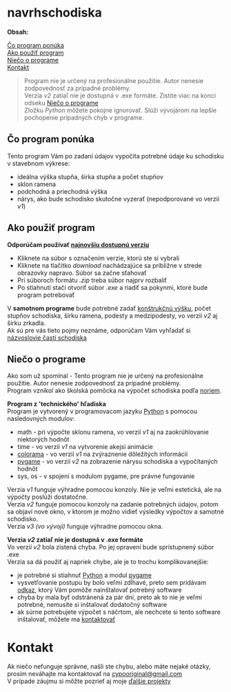 # navrhschodiska

**Obsah:**  

[Čo program ponúka](#%C4%8Do-program-pon%C3%BAka)  
[Ako použiť program](#ako-pou%C5%BEi%C5%A5-program)  
[Niečo o programe](#nie%C4%8Do-o-programe)  
[Kontakt](#kontakt)  

> Program nie je určený na profesionálne použitie. Autor nenesie zodpovednosť za prípadné problémy.  
> Verzia *v2* zatiaľ nie je dostupná v .exe formáte. Zistite viac na konci odseku [Niečo o programe](#nie%C4%8Do-o-programe)  
> Zložku *Python* môžete pokojne ignorovať. Slúži vývojárom na lepšie pochopenie prípadných chýb v programe.  

## Čo program ponúka
Tento program Vám po zadaní údajov vypočíta potrebné údaje ku schodisku v stavebnom výkrese:
- ideálna výška stupňa, šírka stupňa a počet stupňov
- sklon ramena  
- podchodná a priechodná výška
- nárys, ako bude schodisko skutočne vyzerať (nepodporované vo verzií *v1*)

## Ako použiť program  
 **Odporúčam používať [najnovšiu dostupnú verziu](navrhschodiska-v1.exe)**

- Kliknete na súbor s označením verzie, ktorú ste si vybrali
- Kliknete na tlačitko *download* nachádzajúce sa približne v strede obrazovky napravo. Súbor sa začne sťahovať
- Pri súboroch formátu *.zip* treba súbor najprv rozbaliť
- Po stiahnutí stačí otvoriť súbor *.exe* a riadiť sa pokynmi, ktoré bude program potrebovať

V **samotnom programe** bude potrebné zadať [konštrukčnú výšku](https://beliana.sav.sk/heslo/konstrukcna-vyska), počet stupňov schodiska, šírku ramena, podesty a medzipodesty, vo verzií *v2* aj šírku zrkadla.  
Ak sú pre vás tieto pojmy neznáme, odporúčam Vám vyhľadať si [názvoslovie častí schodiska](https://www.novodrevis.sk/encyklopedia/nazvoslovie-technicke-poziadavky/)

## Niečo o programe
Ako som už spomínal - Tento program nie je určený na profesionálne použitie. Autor nenesie zodpovednosť za prípadné problémy.  
Program vznikol ako školská pomôcka na výpočet schodiska podľa [noriem](https://stavbadomu.sk/staviame-rodinny-dom/vypocet-schodiska-podla-stn-73-4130/).  

**Program z 'technického' hľadiska**  
Program je vytvorený v programovacom jazyku [Python](https://www.python.org/) s pomocou nasledovných modulov:  
- math - pri výpočte sklonu ramena, vo verzií *v1* aj na zaokrúhlovanie niektorých hodnôt  
- time - vo verzií *v1* na vytvorenie akejsi animácie  
- [colorama](https://pypi.org/project/colorama/) - vo verzií *v1* na zvýraznenie dôležitých informácií  
- [pygame](https://www.pygame.org/news) - vo verzií *v2* na zobrazenie nárysu schodiska a vypočítaných hodnôt  
- sys, os - v spojení s modulom pygame, pre právne fungovanie  

Verzia *v1* funguje výhradne pomocou konzoly. Nie je veľmi estetická, ale na výpočty poslúži dostatočne.  
Verzia *v2* funguje pomocou konzoly na zadanie potrebných údajov, potom sa objaví nové okno, v ktorom je možno vidieť výsledky výpočtov a samotné schodisko.  
Verzia *v3 (vo vývoji)* funguje výhradne pomocou okna.  

**Verzia *v2* zatiaľ nie je dostupná v .exe formáte**  
Vo verzií *v2* bola zistená chyba. Po jej opravení bude sprístupnený súbor .exe    
Verzia sa dá použiť aj napriek chybe, ale je to trochu komplikovanejšie:
- je potrebné si stiahnuť [Python](https://www.python.org/) a modul [pygame](https://www.pygame.org/news)
- vysvetľovanie postupu by bolo veľmi zdĺhavé, preto sem pridávam [odkaz](https://www.youtube.com/watch?v=EKjALzLLgVs), ktorý Vám pomôže nainštalovať potrebný software
- chyba by mala byť odstránená za pár dní, preto ak to nie je veľmi potrebné, nemusíte si inštalovať dodatočný software
- ak súrne potrebujete výpočet s náčrtom, ale nechcete si tento software inštalovať, môžete ma [kontaktovať](#kontakt)  

# Kontakt
Ak niečo nefunguje správne, našli ste chybu, alebo máte nejaké otázky, prosím neváhajte ma kontaktovať na cypooriginal@gmail.com  
V prípade záujmu si môžte pozrieť aj moje [ďalšie projekty](https://github.com/yungcypo?tab=repositories)
